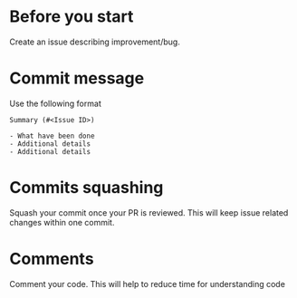 # Before you start

Create an issue describing improvement/bug.

# Commit message

Use the following format
```
Summary (#<Issue ID>)

- What have been done
- Additional details
- Additional details
```

# Commits squashing

Squash your commit once your PR is reviewed. This will keep issue related changes within one commit.

# Comments

Comment your code. This will help to reduce time for understanding code
